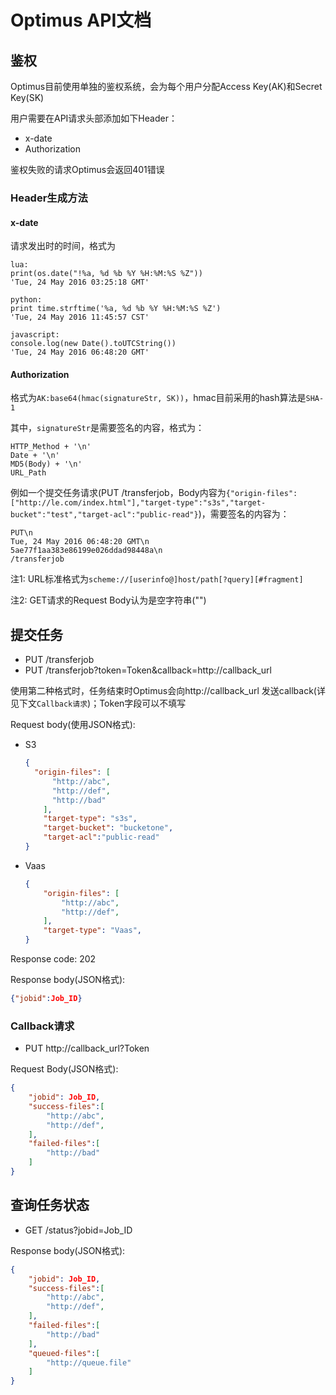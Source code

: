 # Optimus API文档

## 鉴权

Optimus目前使用单独的鉴权系统，会为每个用户分配Access Key(AK)和Secret Key(SK)

用户需要在API请求头部添加如下Header：

- x-date
- Authorization

鉴权失败的请求Optimus会返回401错误

### Header生成方法

#### x-date

请求发出时的时间，格式为

```
lua:
print(os.date("!%a, %d %b %Y %H:%M:%S %Z"))
'Tue, 24 May 2016 03:25:18 GMT'

python:
print time.strftime('%a, %d %b %Y %H:%M:%S %Z')
'Tue, 24 May 2016 11:45:57 CST'

javascript:
console.log(new Date().toUTCString())
'Tue, 24 May 2016 06:48:20 GMT'
```

#### Authorization

格式为`AK:base64(hmac(signatureStr, SK))`，hmac目前采用的hash算法是`SHA-1`

其中，`signatureStr`是需要签名的内容，格式为：

```
HTTP_Method + '\n'
Date + '\n'
MD5(Body) + '\n'
URL_Path
```

例如一个提交任务请求(PUT /transferjob，Body内容为`{"origin-files":["http://le.com/index.html"],"target-type":"s3s","target-bucket":"test","target-acl":"public-read"}`)，需要签名的内容为：

```
PUT\n
Tue, 24 May 2016 06:48:20 GMT\n
5ae77f1aa383e86199e026ddad98448a\n
/transferjob
```

注1: URL标准格式为```scheme://[userinfo@]host/path[?query][#fragment]```

注2: GET请求的Request Body认为是空字符串("")

## 提交任务

- PUT /transferjob
- PUT /transferjob?token=Token&callback=http://callback_url

使用第二种格式时，任务结束时Optimus会向http://callback_url 发送callback(详见下文`Callback请求`)；Token字段可以不填写

Request body(使用JSON格式):

- S3

  ```json
  {
    "origin-files": [
        "http://abc",
        "http://def",
        "http://bad"
      ],
      "target-type": "s3s",
      "target-bucket": "bucketone",
      "target-acl":"public-read"
  }
  ```


- Vaas

  ```json
  {
      "origin-files": [
          "http://abc",
          "http://def",
      ],
      "target-type": "Vaas",
  }
  ```

Response code: 202

Response body(JSON格式): 

```json
{"jobid":Job_ID}
```
### Callback请求

- PUT http://callback_url?Token

Request Body(JSON格式):

```json
{
    "jobid": Job_ID,
    "success-files":[
        "http://abc",
        "http://def",
    ],
    "failed-files":[
        "http://bad"
    ]
}
```


## 查询任务状态

- GET /status?jobid=Job_ID

Response body(JSON格式):

```json
{
    "jobid": Job_ID,
    "success-files":[
	    "http://abc",
	    "http://def",
    ],
    "failed-files":[
	    "http://bad"
    ],
    "queued-files":[
	    "http://queue.file"
    ]
}
```

